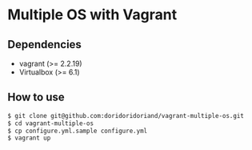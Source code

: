 # Multiple OS with Vagrant
## Dependencies
- vagrant (>= 2.2.19)
- Virtualbox (>= 6.1)

## How to use
```bash
$ git clone git@github.com:doridoridoriand/vagrant-multiple-os.git
$ cd vagrant-multiple-os
$ cp configure.yml.sample configure.yml
$ vagrant up
```

